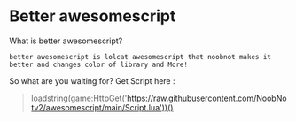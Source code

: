 # Better awesomescript
What is better awesomescript?
```
better awesomescript is lolcat awesomescript that noobnot makes it better and changes color of library and More!
```
So what are you waiting for?
Get Script here :
> loadstring(game:HttpGet('https://raw.githubusercontent.com/NoobNotv2/awesomescript/main/Script.lua'))()
